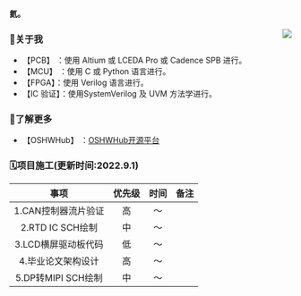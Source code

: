 #### 氦。
<img src="https://github-readme-stats.vercel.app/api?username=simonire&show_icons=true&count_private=true&hide_rank=true&include_all_commits=true" align="right">

### 👋关于我 

+ 【PCB】 ：使用 Altium 或 LCEDA Pro 或 Cadence SPB 进行。
+ 【MCU】 ：使用 C 或 Python 语言进行。
+ 【FPGA】：使用 Verilog 语言进行。
+ 【IC 验证】：使用SystemVerilog 及 UVM 方法学进行。

### 🔗了解更多
+ 【OSHWHub】 ：[OSHWHub开源平台](https://oshwhub.com/lemon_wifi)

### 🗓项目施工(更新时间:2022.9.1)
|事项|优先级|时间|备注|
|:----:|:----:|:----:|:----:|
|1.CAN控制器流片验证|高|～||
|2.RTD IC SCH绘制|中|～||
|3.LCD横屏驱动板代码|低|～||
|4.毕业论文架构设计|高|～||
|5.DP转MIPI SCH绘制|中|～||


